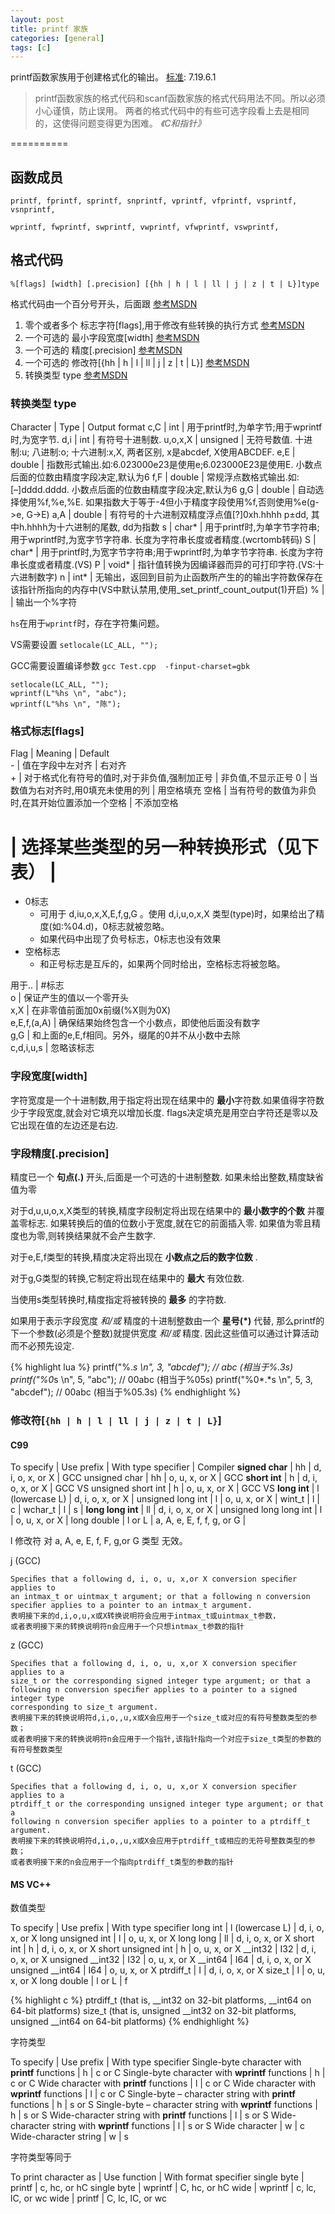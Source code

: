 ```yaml
---
layout: post
title: printf 家族
categories: [general]
tags: [c]
---
```



printf函数家族用于创建格式化的输出。
[标准](http://www.open-std.org/jtc1/sc22/wg14/www/docs/C99RationaleV5.10.pdf): 7.19.6.1

> printf函数家族的格式代码和scanf函数家族的格式代码用法不同。所以必须小心谨慎，防止误用。
> 两者的格式代码中的有些可选字段看上去是相同的，这使得问题变得更为困难。
> *《C和指针》*

==========

## 函数成员 ##

    printf, fprintf, sprintf, snprintf, vprintf, vfprintf, vsprintf, vsnprintf, 

    wprintf, fwprintf, swprintf, vwprintf, vfwprintf, vswprintf, 

## 格式代码 ##

    %[flags] [width] [.precision] [{hh | h | l | ll | j | z | t | L}]type

格式代码由一个百分号开头，后面跟 [参考MSDN](http://msdn.microsoft.com/en-us/library/56e442dc\(v=vs.80\).aspx)

1. 零个或者多个 标志字符[flags],用于修改有些转换的执行方式 [参考MSDN](http://msdn.microsoft.com/en-us/library/8aky45ct(v=vs.80).aspx)
1. 一个可选的 最小字段宽度[width] [参考MSDN](http://msdn.microsoft.com/en-us/library/25366k66\(v=vs.80\).aspx)
1. 一个可选的 精度[.precision] [参考MSDN](http://msdn.microsoft.com/en-us/library/0ecbz014\(v=vs.80\).aspx)
1. 一个可选的 修改符[{hh | h | l | ll | j | z | t | L}] [参考MSDN](http://msdn.microsoft.com/en-us/library/tcxf1dw6\(v=vs.80\).aspx) 
1. 转换类型 type [参考MSDN](http://msdn.microsoft.com/en-us/library/hf4y5e3w\(v=vs.80\).aspx)

### 转换类型 type ###

Character    | Type        | Output format
c,C          | int         | 用于printf时,为单字节;用于wprintf时,为宽字节.
d,i          | int         | 有符号十进制数.
u,o,x,X      | unsigned    | 无符号数值. 十进制:u; 八进制:o; 十六进制:x,X, 两者区别, x是abcdef, X使用ABCDEF.
e,E          | double      | 指数形式输出.如:6.023000e23是使用e;6.023000E23是使用E. 小数点后面的位数由精度字段决定,默认为6
f,F          | double      | 常规浮点数格式输出.如:[–]dddd.dddd. 小数点后面的位数由精度字段决定,默认为6
g,G          | double      | 自动选择使用%f,%e,%E. 如果指数大于等于-4但小于精度字段使用%f,否则使用%e(g->e, G->E)
a,A          | double      | 有符号的十六进制双精度浮点值[?]0xh.hhhh p±dd, 其中h.hhhh为十六进制的尾数, dd为指数
s            | char*       | 用于printf时,为单字节字符串;用于wprintf时,为宽字节字符串. 长度为字符串长度或者精度.(wcrtomb转码)
S            | char*       | 用于printf时,为宽字节字符串;用于wprintf时,为单字节字符串. 长度为字符串长度或者精度.(VS)
P            | void*       | 指针值转换为因编译器而异的可打印字符.(VS:十六进制数字)
n            | int*        | 无输出，返回到目前为止函数所产生的的输出字符数保存在该指针所指向的内存中(VS中默认禁用,使用_set_printf_count_output(1)开启)
%            |             | 输出一个%字符

`hs`在用于`wprintf`时，存在字符集问题。

VS需要设置  `setlocale(LC_ALL, "");`

GCC需要设置编译参数 `gcc Test.cpp  -finput-charset=gbk `
            
    setlocale(LC_ALL, "");
    wprintf(L"%hs \n", "abc");
    wprintf(L"%hs \n", "陈");

### 格式标志[flags] ###

Flag     | Meaning                                          | Default  
\-       | 值在字段中左对齐                                   	| 右对齐       
\+       | 对于格式化有符号的值时,对于非负值,强制加正号          	| 非负值,不显示正号
0        | 当数值为右对齐时,用0填充未使用的列                    	| 用空格填充
空格    	 | 当有符号的数值为非负时,在其开始位置添加一个空格       		| 不添加空格
#        |  选择某些类型的另一种转换形式（见下表）					| 

- 0标志 
	- 可用于 d,iu,o,x,X,E,f,g,G 。使用 d,i,u,o,x,X 类型(type)时，如果给出了精度(如:%04.d)，0标志就被忽略。
	- 如果代码中出现了负号标志，0标志也没有效果
- 空格标志
	- 和正号标志是互斥的，如果两个同时给出，空格标志将被忽略。
        
用于..      	   | #标志                                            
o              | 保证产生的值以一个零开头                                     
x,X            | 在非零值前面加0x前缀(%X则为0X)          
e,E,f,(a,A)    | 确保结果始终包含一个小数点，即使他后面没有数字                  
g,G            | 和上面的e,E,f相同。另外，缀尾的0并不从小数中去除  
c,d,i,u,s      | 忽略该标志

### 字段宽度[width] ###

字符宽度是一个十进制数,用于指定将出现在结果中的 **最小**字符数.如果值得字符数少于字段宽度,就会对它填充以增加长度.
flags决定填充是用空白字符还是零以及它出现在值的左边还是右边.

### 字段精度[.precision] ###
精度已一个 **句点(.)** 开头,后面是一个可选的十进制整数.
如果未给出整数,精度缺省值为零

对于d,u,u,o,x,X类型的转换,精度字段制定将出现在结果中的 **最小数字的个数** 并覆盖零标志.
如果转换后的值的位数小于宽度,就在它的前面插入零.
如果值为零且精度也为零,则转换结果就不会产生数字.

对于e,E,f类型的转换,精度决定将出现在 **小数点之后的数字位数** .

对于g,G类型的转换,它制定将出现在结果中的 **最大** 有效位数.

当使用s类型转换时,精度指定将被转换的 **最多** 的字符数.


如果用于表示字段宽度 *和/或* 精度的十进制整数由一个 **星号(*)** 代替, 
那么printf的下一个参数(必须是个整数)就提供宽度 *和/或* 精度. 
因此这些值可以通过计算活动而不必预先设定.
          
{% highlight lua %}
printf("%.*s \n", 3, "abcdef"); // abc  (相当于%.3s)
printf("%0*s \n", 5, "abc"); // 00abc  (相当于%05s)
printf("%0*.*s \n", 5, 3, "abcdef"); // 00abc  (相当于%05.3s)
{% endhighlight %}

### 修改符[`{hh | h | l | ll | j | z | t | L}`] ###
#### C99 ####

To specify              | Use prefix             | With type specifier       	|  Compiler
**signed char**         | hh                     | d, i, o, x, or X           	| GCC
unsigned char           | hh                     | o, u, x, or X              	| GCC
**short int**           | h                      | d, i, o, x, or X           	| GCC VS
unsigned short int      | h                      | o, u, x, or X              	| GCC VS
**long int**            | l (lowercase L)        | d, i, o, x, or X				| 
unsigned long int       | l                      | o, u, x, or X				| 
wint_t                  | l                      | c							| 
wchar_t                 | l                      | s    						| 
**long long int**       | ll                     | d, i, o, x, or X				| 
unsigned long long int  | l                      | o, u, x, or X				| 
long double             | l or L                 | a, A, e, E, f, f, g, or G	| 
  
l 修改符 对 a, A, e, E, f, F, g,or G 类型 无效。
	
j (GCC)

	Speciﬁes that a following d, i, o, u, x,or X conversion speciﬁer applies to
	an intmax_t or uintmax_t argument; or that a following n conversion
	speciﬁer applies to a pointer to an intmax_t argument.
	表明接下来的d,i,o,u,x或X转换说明符会应用于intmax_t或uintmax_t参数，
	或者表明接下来的转换说明符n会应用于一个只想intmax_t参数的指针

z (GCC)

	Speciﬁes that a following d, i, o, u, x,or X conversion speciﬁer applies to a
	size_t or the corresponding signed integer type argument; or that a
	following n conversion speciﬁer applies to a pointer to a signed integer type
	corresponding to size_t argument.
	表明接下来的转换说明符d,i,o,,u,x或X会应用于一个size_t或对应的有符号整数类型的参数；
	或者表明接下来的转换说明符n会应用于一个指针,该指针指向一个对应于size_t类型的参数的有符号整数类型

t (GCC)

	Speciﬁes that a following d, i, o, u, x,or X conversion speciﬁer applies to a
	ptrdiff_t or the corresponding unsigned integer type argument; or that a
	following n conversion speciﬁer applies to a pointer to a ptrdiff_t
	argument.	
	表明接下来的转换说明符d,i,o,,u,x或X会应用于ptrdiff_t或相应的无符号整数类型的参数；
	或者表明接下来的n会应用于一个指向ptrdiff_t类型的参数的指针
		
#### MS VC++ ####
数值类型

To specify          | Use prefix             | With type specifier
long int            | l (lowercase L)        | d, i, o, x, or X
long unsigned int   | l                      | o, u, x, or X
long long           | ll                     | d, i, o, x, or X
short int           | h                      | d, i, o, x, or X
short unsigned int  | h                      | o, u, x, or X
__int32             | I32                    | d, i, o, x, or X
unsigned __int32    | I32                    | o, u, x, or X
__int64             | I64                    | d, i, o, x, or X
unsigned __int64    | I64                    | o, u, x, or X
ptrdiff_t           | I                      | d, i, o, x, or X
size_t              | I                      | o, u, x, or X
long double         | l or L                 | f

{% highlight c %}
ptrdiff_t 
	(that is, __int32 on 32-bit platforms, __int64 on 64-bit platforms)	
size_t 
	(that is, unsigned __int32 on 32-bit platforms, unsigned __int64 on 64-bit platforms)
{% endhighlight %}	

字符类型

To specify                                                         | Use prefix           | With type specifier
Single-byte character with **printf** functions                    | h                    | c or C
Single-byte character with **wprintf** functions                   | h                    | c or C
Wide character with **printf** functions                           | l                    | c or C
Wide character with **wprintf** functions                          | l                    | c or C
Single-byte – character string with **printf** functions           | h                    | s or S
Single-byte – character string with **wprintf** functions          | h                    | s or S
Wide-character string with **printf** functions                    | l                    | s or S
Wide-character string with **wprintf** functions                   | l                    | s or S
Wide character                                                     | w                    | c
Wide-character string                                              | w                    | s

字符类型等同于	

To print character as    | Use function    | With format specifier
single byte              | printf          | c, hc, or hC
single byte              | wprintf         | C, hc, or hC
wide                     | wprintf         | c, lc, lC, or wc
wide                     | printf          | C, lc, lC, or wc
